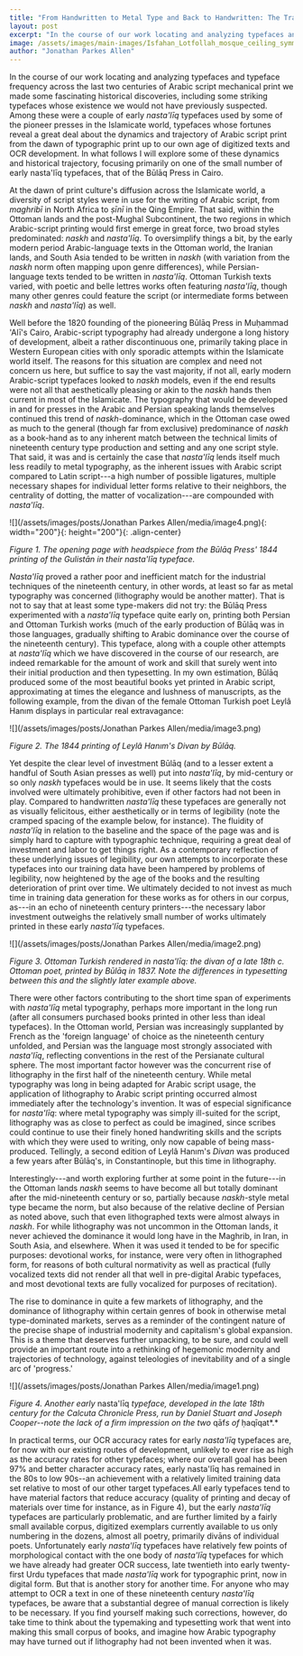```yaml
---
title: "From Handwritten to Metal Type and Back to Handwritten: The Trajectory of Nasta'līq Printing in the 19th Century Islamicate World"
layout: post
excerpt: "In the course of our work locating and analyzing typefaces and typeface frequency across the last two centuries of Arabic script mechanical print we made some fascinating historical discoveries, including some striking typefaces whose existence we would not have previously suspected. Among these..."
image: /assets/images/main-images/Isfahan_Lotfollah_mosque_ceiling_symmetric_narrow_border.png
author: "Jonathan Parkes Allen"
---
```


In the course of our work locating and analyzing typefaces and typeface frequency across the last two centuries of Arabic script mechanical print we made some fascinating historical discoveries, including some striking typefaces whose existence we would not have previously suspected. Among these were a couple of early *nasta'līq* typefaces used by some of the pioneer presses in the Islamicate world, typefaces whose fortunes reveal a great deal about the dynamics and trajectory of Arabic script print from the dawn of typographic print up to our own age of digitized texts and OCR development. In what follows I will explore some of these dynamics and historical trajectory, focusing primarily on one of the small number of early nasta'līq typefaces, that of the Būlāq Press in Cairo.

At the dawn of print culture's diffusion across the Islamicate world, a diversity of script styles were in use for the writing of Arabic script, from *maghribī* in North Africa to *ṣīnī* in the Qing Empire. That said, within the Ottoman lands and the post-Mughal Subcontinent, the two regions in which Arabic-script printing would first emerge in great force, two broad styles predominated: *naskh* and *nasta'līq*. To oversimplify things a bit, by the early modern period Arabic-language texts in the Ottoman world, the Iranian lands, and South Asia tended to be written in *naskh* (with variation from the *naskh* norm often mapping upon genre differences), while Persian-language texts tended to be written in *nasta'līq*. Ottoman Turkish texts varied, with poetic and belle lettres works often featuring *nasta'līq*, though many other genres could feature the script (or intermediate forms between *naskh* and *nasta'līq*) as well.

Well before the 1820 founding of the pioneering Būlāq Press in Muḥammad 'Alī's Cairo, Arabic-script typography had already undergone a long history of development, albeit a rather discontinuous one, primarily taking place in Western European cities with only sporadic attempts within the Islamicate world itself. The reasons for this situation are complex and need not concern us here, but suffice to say the vast majority, if not all, early modern Arabic-script typefaces looked to *naskh* models, even if the end results were not all that aesthetically pleasing or akin to the *naskh* hands then current in most of the Islamicate. The typography that would be developed in and for presses in the Arabic and Persian speaking lands themselves continued this trend of *naskh*-dominance, which in the Ottoman case owed as much to the general (though far from exclusive) predominance of *naskh* as a book-hand as to any inherent match between the technical limits of nineteenth century type production and setting and any one script style. That said, it was and is certainly the case that *nasta'līq* lends itself much less readily to metal typography, as the inherent issues with Arabic script compared to Latin script---a high number of possible ligatures, multiple necessary shapes for individual letter forms relative to their neighbors, the centrality of dotting, the matter of vocalization---are compounded with *nasta'līq*.
![](/assets/images/posts/Jonathan Parkes Allen/media/image4.png){: width="200"}{: height="200"}{: .align-center}

*Figure 1. The opening page with headspiece from the Būlāq Press\' 1844 printing of the Gulistān in their nasta\'līq typeface.*


*Nasta'līq* proved a rather poor and inefficient match for the industrial techniques of the nineteenth century, in other words, at least so far as metal typography was concerned (lithography would be another matter). That is not to say that at least some type-makers did not try: the Būlāq Press experimented with a *nasta'līq* typeface quite early on, printing both Persian and Ottoman Turkish works (much of the early production of Būlāq was in those languages, gradually shifting to Arabic dominance over the course of the nineteenth century). This typeface, along with a couple other attempts at *nasta'līq* which we have discovered in the course of our research, are indeed remarkable for the amount of work and skill that surely went into their initial production and then typesetting. In my own estimation, Būlāq produced some of the most beautiful books yet printed in Arabic script, approximating at times the elegance and lushness of manuscripts, as the following example, from the divan of the female Ottoman Turkish poet Leylâ Hanım displays in particular real extravagance:

![](/assets/images/posts/Jonathan Parkes Allen/media/image3.png)

*Figure 2. The 1844 printing of Leylâ Hanım\'s Divan by Būlāq.*

Yet despite the clear level of investment Būlāq (and to a lesser extent a handful of South Asian presses as well) put into *nasta'līq*, by mid-century or so only *naskh* typefaces would be in use. It seems likely that the costs involved were ultimately prohibitive, even if other factors had not been in play. Compared to handwritten *nasta'līq* these typefaces are generally not as visually felicitous, either aesthetically or in terms of legibility (note the cramped spacing of the example below, for instance). The fluidity of *nasta'līq* in relation to the baseline and the space of the page was and is simply hard to capture with typographic technique, requiring a great deal of investment and labor to get things right. As a contemporary reflection of these underlying issues of legibility, our own attempts to incorporate these typefaces into our training data have been hampered by problems of legibility, now heightened by the age of the books and the resulting deterioration of print over time. We ultimately decided to not invest as much time in training data generation for these works as for others in our corpus, as---in an echo of nineteenth century printers---the necessary labor investment outweighs the relatively small number of works ultimately printed in these early *nasta'līq* typefaces.

![](/assets/images/posts/Jonathan Parkes Allen/media/image2.png)

*Figure 3. Ottoman Turkish rendered in nasta\'līq: the divan of a late 18th c. Ottoman poet, printed by Būlāq in 1837. Note the differences in typesetting between this and the slightly later example above.*

There were other factors contributing to the short time span of experiments with *nasta'līq* metal typography, perhaps more important in the long run (after all consumers purchased books printed in other less than ideal typefaces). In the Ottoman world, Persian was increasingly supplanted by French as the 'foreign language' of choice as the nineteenth century unfolded, and Persian was the language most strongly associated with *nasta'līq*, reflecting conventions in the rest of the Persianate cultural sphere. The most important factor however was the concurrent rise of lithography in the first half of the nineteenth century. While metal typography was long in being adapted for Arabic script usage, the application of lithography to Arabic script printing occurred almost immediately after the technology's invention. It was of especial significance for *nasta'līq*: where metal typography was simply ill-suited for the script, lithography was as close to perfect as could be imagined, since scribes could continue to use their finely honed handwriting skills and the scripts with which they were used to writing, only now capable of being mass-produced. Tellingly, a second edition of Leylâ Hanım's *Divan* was produced a few years after Būlāq's, in Constantinople, but this time in lithography.

Interestingly---and worth exploring further at some point in the future---in the Ottoman lands *naskh* seems to have become all but totally dominant after the mid-nineteenth century or so, partially because *naskh*-style metal type became the norm, but also because of the relative decline of Persian as noted above, such that even lithographed texts were almost always in *naskh*. For while lithography was not uncommon in the Ottoman lands, it never achieved the dominance it would long have in the Maghrib, in Iran, in South Asia, and elsewhere. When it was used it tended to be for specific purposes: devotional works, for instance, were very often in lithographed form, for reasons of both cultural normativity as well as practical (fully vocalized texts did not render all that well in pre-digital Arabic typefaces, and most devotional texts are fully vocalized for purposes of recitation).

The rise to dominance in quite a few markets of lithography, and the dominance of lithography within certain genres of book in otherwise metal type-dominated markets, serves as a reminder of the contingent nature of the precise shape of industrial modernity and capitalism's global expansion. This is a theme that deserves further unpacking, to be sure, and could well provide an important route into a rethinking of hegemonic modernity and trajectories of technology, against teleologies of inevitability and of a single arc of 'progress.'

![](/assets/images/posts/Jonathan Parkes Allen/media/image1.png)

*Figure 4. Another early* nasta'līq *typeface, developed in the late 18th century for the Calcuta Chronicle Press, run by Daniel Stuart and Joseph Cooper--note the lack of a firm impression on the two* qāf*s of* ḥaqīqat*.*

In practical terms, our OCR accuracy rates for early *nasta'līq* typefaces are, for now with our existing routes of development, unlikely to ever rise as high as the accuracy rates for other typefaces; where our overall goal has been 97% and better character accuracy rates, early nasta'līq has remained in the 80s to low 90s--an achievement with a relatively limited training data set relative to most of our other target typefaces.All early typefaces tend to have material factors that reduce accuracy (quality of printing and decay of materials over time for instance, as in Figure 4), but the early *nasta'līq* typefaces are particularly problematic, and are further limited by a fairly small available corpus, digitized exemplars currently available to us only numbering in the dozens, almost all poetry, primarily divāns of individual poets. Unfortunately early *nasta'līq* typefaces have relatively few points of morphological contact with the one body of *nasta'līq* typefaces for which we have already had greater OCR success, late twentieth into early twenty-first Urdu typefaces that made *nasta'līq* work for typographic print, now in digital form. But that is another story for another time. For anyone who may attempt to OCR a text in one of these nineteenth century *nasta'līq* typefaces, be aware that a substantial degree of manual correction is likely to be necessary. If you find yourself making such corrections, however, do take time to think about the typemaking and typesetting work that went into making this small corpus of books, and imagine how Arabic typography may have turned out if lithography had not been invented when it was.
